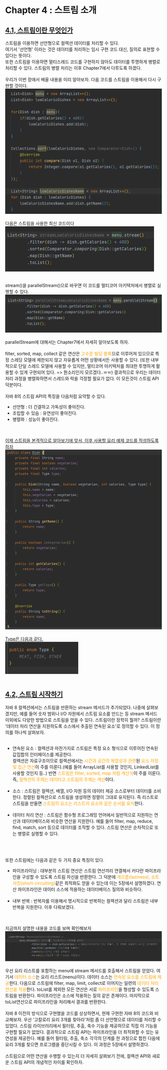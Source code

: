 # Chapter 4 : 스트림 소개

## [4.1, 스트림이란 무엇인가](https://github.com/ShinDongHun1/ModernJavaInAction_Code/tree/main/src/chapter4/level1)
스트림을 이용하면 선언형으로 컬렉션 데이터를 처리할 수 있다.<br/>
여기서 '선언형' 이라는 것은 데이터를 처리하는 임시 구현 코드 대신, 질의로 표현할 수 있다는 뜻이다.<br/>
또한 스트림을 이용하면 멀티스레드 코드를 구현하지 않아도 데이터를 투명하게 병렬로 처리할 수 있다.
스트림의 병렬 처리는 이후 Chapter7에서 다루도록 하겠다.
<br/><br/>
우리가 이번 장에서 배울 내용을 미리 알아보자.
다음 코드를 스트림을 이용해서 다시 구현할 것이다.
<br/>
![img.png](./image/img.png)<br/><br/>
다음은 스트림을 사용한 최신 코드이다<br/>
![img.png](./image/img_1.png)<br/><br/>

stream()을 parallelStream()으로 바꾸면 이 코드를 멀티코어 아키텍처에서 병렬로 실행할 수 있다.<br/>
![img.png](./image/img_2.png)<br/><br/>
parallelStream에 대해서는 Chapter7에서 자세히 알아보도록 하자.
<br/><br/>
filter, sorted, map, collect 같은 연산은 <span style="color:orange">고수준 빌딩 블록</span>으로 이루어져 있으므로 특정 스레딩 모델에
제한되지 않고 자유롭게 어떤 상황에서든 사용할 수 있다.
(또한 내부적으로 단일 스레드 모델에 사용할 수 있지만, 멀티코어 아키텍처를 최대한 투명하게 활용할 수 있게 구현되어 있다. => 뭔소리인지 모르겠다..ㅠㅠ)
결과적으로 우리는 데이터 처리 과정을 병렬화하면서 스레드와 락을 걱정할 필요가 없다. 이 모든것이 스트림 API 덕분이다.<br/><br/>
자바 8의 스트림 API의 특징을 다음처럼 요약할 수 있다.
- 선언형 : 더 간결하고 가독성이 좋아진다.
- 조립할 수 있슴 : 유연성이 좋아진다.
- 병렬화 : 성능이 좋아진다.

<br/><br/>
[이제 스트림을 본격적으로 알아보기에 앞서, 이후 사용할 요리 예제 코드를 작성하도록 하자](https://github.com/ShinDongHun1/ModernJavaInAction_Code/tree/main/src/chapter4/level1/Dish.java)
<br/>
![img.png](./image/img_3.png)<br/><br/>
[Type은 다음과 같다.](https://github.com/ShinDongHun1/ModernJavaInAction_Code/tree/main/src/chapter4/level1/Type.java)
<br/>
![img.png](./image/img_4.png)<br/><br/>

## [4.2, 스트림 시작하기](https://github.com/ShinDongHun1/ModernJavaInAction_Code/tree/main/src/chapter4/level2)
자바 8 컬렉션에서는 스트림을 반환하는 stream 메서드가 추가되었다. 
나중에 살펴보겠지만, 예를 들어 숫자 범위나 I/O 자원에서 스트림 요소를 만드는 등 stream 메서드 이외에도 다양한 방법으로 스트림을 얻을 수 있다.
스트림이란 정학히 뭘까? 스트림이란 '데이터 처리 연산을 지원하도록 소스에서 추출된 연속된 요소'로 정의할 수 있다. 이 정의를 하나씩 살펴보자.
<br/><br/>
- 연속된 요소 : 컬렉션과 마찬가지로 스트림은 특정 요소 형식으로 이루어진 연속된 값집합의 인터페이스를 제공한다.<br/> 
컬렉션은 자료구조이므로 컬렉션에서는 <span style="color:orange">시간과 공간의 복잡성과 관련</span>된 <span style="color:orange">요소 저장 및 접근 연산</span>이 주를 이룬다.(예를 들어 ArrayList를 사용할 것인지, LinkedList를 사용할 것인지 등..)
반면 <span style="color:orange">스트림은 filter, sorted, map 처럼 계산식</span>이 주를 이룬다. 즉, <span style="color:orange">컬렉션의 주제는 데이터고 스트림의 주제는 계산</span>이다.
<br/><br/>
- 소스 : 스트림은 컬렉션, 배열, I/O 자원 등의 데이터 제공 소스로부터 데이터를 소비한다. 
정렬된 컬렉션으로 스트림을 생성하면 정렬이 그대로 유지된다.
즉 리스트로 스트림을 만들면 <span style="color:orange">스트림의 요소는 리스트의 요소와 같은 순서를 유지</span>한다.
<br/><br/>
- 데이터 처리 연산 : 스트림은 함수형 프로그래밍 언어에서 일반적으로 지원하는 연산과 데이터베이스와 비슷한 연산을 지원한다.
예를 들어 filter, map, reduce, find, match, sort 등으로 데이터를 조작할 수 있다. 스트림 연산은 순차적으로 또는 병렬로 실행할 수 있다.
<br/><br/>
  <br/><br/>

또한 스트림에는 다음과 같은 두 가지 중요 특징이 있다.

- 파이프라이닝 : 대부분의 스트림 연산은 스트림 연산끼리 연결해서 커다란 파이프라인을 구성할 수 있도록 스트림 자신을 반환한다.
그 덕분에 <span style="color:orange">게으름(laziness), 쇼트서킷(short-circuiting)</span>같은 최적화도 얻을 수 있는데 이는 5장에서 설명하겠다. 
연산 파이프라인은 데이터 소스에 적용하는 데이터베이스 질의와 비슷하다.
  <br/><br/>
- 내부 반복 : 반복자를 이용해서 명시적으로 반복하는 컬렉션과 달리 스트림은 내부 반복을 지원한다. 이후 다뤄보겠다.

<br/><br/>
지금까지 설명한 내용을 코드를 보며 확인해보자<br/>
![img.png](./image/img_5.png)<br/><br/>
우선 요리 리스트를 포함하는 menu에 stream 메서드를 호출해서 스트림을 얻었다.
여기서 <span style="color:orange">데이터 소스</span>는 요리 리스트(menu)이다.
데이터 소스는 <span style="color:orange">연속된 요소를 스트림에 제공</span>한다.
다음으로 스트림에 filter, map, limit, collect로 이어지는 일련의 <span style="color:orange">데이터 처리 연산을 적용</span>한다.
toList를 제외한 모든 연산은 서로 <span style="color:orange">파이프라인</span>을 형성할 수 있도록 스트림을 반환한다.
파이프라인은 소스에 적용하는 질의 같은 존재이다. 마지막으로 toList연산으로 파이프라인을 처리해서 결과를 반환한다.
<br/><br/>
자바 8 이전의 방식으로 구현했을 코드를 상상하면서, 현재 구현한 자바 8의 코드와 비교해보자.
우선 '고칼로리 요리 3개를 찾아라'처럼 좀 더 선언형으로 데이터를 처리할 수 있었다.
스트림 라이브러리에서 필터링, 추출, 축수 기능을 제공하므로 직접 이 기능을 구현할 필요가 없었다.
결과적으로 스트림 API는 파이프라인을 더 최적화할 수 있는 유연성을 제공한다.
예를 들어 필터링, 추출, 축소 각각의 단계를 한 과정으로 합친 다음에 요리 3개를 찾으면 프로그램을 중단시킬 수 있다.
이 과정은 5장에서 설명하겠다.
<br/><br/>
스트림으로 어떤 연산을 수행할 수 있는지 더 자세히 살펴보기 전에, 컬렉션 API와 새로운 스트림 API의 개념적인 차이를 확인하자.

<br/><br/>
<br/><br/><br/><br/>